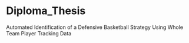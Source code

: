# Diploma_Thesis
Automated Identification of a Defensive Basketball Strategy Using Whole Team Player Tracking Data

